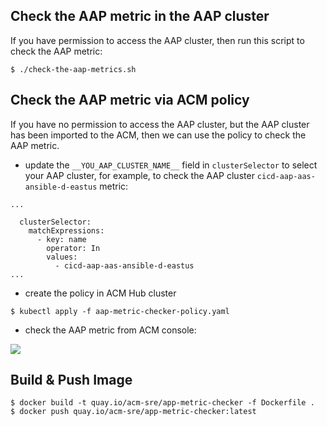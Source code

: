 ## Check the AAP metric in the AAP cluster

If you have permission to access the AAP cluster, then run this script to check the AAP metric:

```
$ ./check-the-aap-metrics.sh
```

## Check the AAP metric via ACM policy

If you have no permission to access the AAP cluster, but the AAP cluster has been imported to the ACM, then we can use the policy to check the AAP metric.

- update the `__YOU_AAP_CLUSTER_NAME__` field in `clusterSelector` to select your AAP cluster, for example, to check the AAP cluster `cicd-aap-aas-ansible-d-eastus` metric:

```
...

  clusterSelector:
    matchExpressions:
      - key: name
        operator: In
        values:
          - cicd-aap-aas-ansible-d-eastus
...

```

- create the policy in ACM Hub cluster

```
$ kubectl apply -f aap-metric-checker-policy.yaml
```

- check the AAP metric from ACM console:

![](/images/aap-metrics.png)


## Build & Push Image

```
$ docker build -t quay.io/acm-sre/app-metric-checker -f Dockerfile .
$ docker push quay.io/acm-sre/app-metric-checker:latest
```
